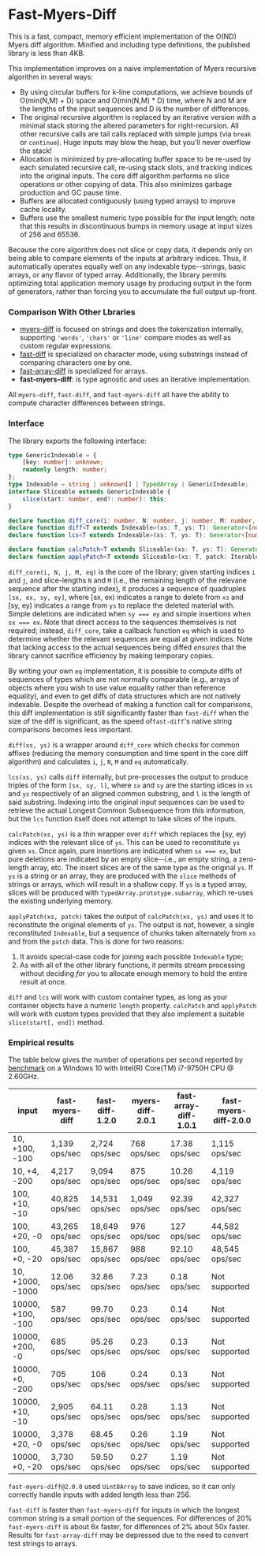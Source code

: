 Fast-Myers-Diff
================

This is a fast, compact, memory efficient implementation of the O(ND) Myers diff algorithm.
Minified and including type definitions, the published library is less than 4KB.

This implementation improves on a naive implementation of Myers recursive algorithm in several ways:
* By using circular buffers for k-line computations, we achieve bounds of O(min(N,M) + D) space and O(min(N,M) * D) time,
  where N and M are the lengths of the input sequences and D is the number of differences.
* The original recursive algorithm is replaced by an iterative version with a minimal stack storing the altered parameters for right-recursion.
  All other recursive calls are tail calls replaced with simple jumps (via `break` or `continue`). Huge inputs may blow the heap, but you'll never overflow the stack!
* Allocation is minimized by pre-allocating buffer space to be re-used by each simulated recursive call, re-using stack slots, and tracking indices into the original inputs. The core diff algorithm performs no slice operations or other copying of data. This also minimizes garbage production and GC pause time.
* Buffers are allocated contiguously (using typed arrays) to improve cache locality.
* Buffers use the smallest numeric type possible for the input length; note that this results in discontinuous bumps in memory usage at input sizes of 256 and 65536.

Because the core algorithm does not slice or copy data, it depends only on being able to compare elements of the inputs at arbitrary indices.
Thus, it automatically operates equally well on any indexable type--strings, basic arrays, or any flavor of typed array.
Additionally, the library permits optimizing total application memory usage by producing output in the form of generators, rather than forcing you to accumulate the full output up-front.

### Comparison With Other Lbraries
- [myers-diff](https://www.npmjs.com/package/myers-diff/v/2.0.1) is focused on strings and does the tokenization internally, supporting `'words'`, `'chars'` or `'line'` compare modes as well as custom regular expressions.
- [fast-diff](https://www.npmjs.com/package/fast-diff/v/1.2.1) is specialized on character mode, using substrings instead of comparing characters one by one.
- [fast-array-diff](https://www.npmjs.com/package/fast-array-diff) is specialized for arrays.
 - **fast-myers-diff**: is type agnostic and uses an iterative implementation.

All `myers-diff`, `fast-diff`, and `fast-myers-diff` all have the ability to compute character differences between strings.

### Interface

The library exports the following interface:

```ts
type GenericIndexable = {
    [key: number]: unknown;
    readonly length: number;
};
type Indexable = string | unknown[] | TypedArray | GenericIndexable;
interface Sliceable extends GenericIndexable {
    slice(start: number, end?: number): this;
}

declare function diff_core(i: number, N: number, j: number, M: number, eq: (i: number, j: number) => boolean): Generator<Vec4>;
declare function diff<T extends Indexable>(xs: T, ys: T): Generator<[number, number, number, number]>;
declare function lcs<T extends Indexable>(xs: T, ys: T): Generator<[number, number, number]>;

declare function calcPatch<T extends Sliceable>(xs: T, ys: T): Generator<[number, number, T]>;
declare function applyPatch<T extends Sliceable>(xs: T, patch: Iterable<[number, number, T]>): Generator<T>;
```

`diff_core(i, N, j, M, eq)` is the core of the library; given starting indices `i` and `j`, and slice-lengths `N` and `M` (i.e., the remaining length of the relevane sequence after the starting index), it produces a sequence of quadruples `[sx, ex, sy, ey]`, where [sx, ex) indicates a range to delete from `xs` and [sy, ey) indicates a range from `ys` to replace the deleted material with. Simple deletions are indicated when `sy === ey` and simple insertions when `sx === ex`. Note that direct access to the sequences themselves is not required; instead, `diff_core`, take a callback function `eq` which is used to determine whether the relevant sequences are equal at given indices. Note that lacking access to the actual sequences being diffed *ensures* that the library cannot sacrifice efficiency by making temporary copies.

By writing your own `eq` implementation, it is possible to compute diffs of sequences of types which are not normally comparable (e.g., arrays of objects where you wish to use value equality rather than reference equality), and even to get diffs of data structures which are not natively indexable. Despite the overhead of making a function call for comparisons, this diff implementation is still significantly faster than `fast-diff` when the size of the diff is significant, as the speed of`fast-diff`'s native string comparisons becomes less important.

`diff(xs, ys)` is a wrapper around `diff_core` which checks for common affixes (reducing the memory consumption and time spent in the core diff algorithm) and calculates `i`, `j`, `N`, `M` and `eq` automatically.

`lcs(xs, ys)` calls `diff` internally, but pre-processes the output to produce triples of the form `[sx, sy, l]`, where `sx` and `sy` are the starting idices in `xs` and `ys` respectively of an aligned common substring, and `l` is the length of said substring. Indexing into the original input sequences can be used to retrieve the actual Longest Common Subsequence from this information, but the `lcs` function itself does not attempt to take slices of the inputs.

`calcPatch(xs, ys)` is a thin wrapper over `diff` which replaces the [sy, ey) indices with the relevant slice of `ys`. This can be used to reconstitute `ys` given `xs`. Once again, pure insertions are indicated when `sx === ex`, but pure deletions are indicated by an empty slice--i.e., an empty string, a zero-length array, etc. The insert slices are of the same type as the original `ys`. If `ys` is a string or an array, they are produced with the `slice` methods of strings or arrays, which will result in a shallow copy. If `ys` is a typed array, slices will be produced with `TypedArray.prototype.subarray`, which re-uses the existing underlying memory.

`applyPatch(xs, patch)` takes the output of `calcPatch(xs, ys)` and uses it to reconstitute the original elements of `ys`. The output is not, however, a single reconstituted `Indexable`, but a sequence of chunks taken alternately from `xs` and from the `patch` data. This is done for two reasons:
1. It avoids special-case code for joining each possible `Indexable` type;
2. As with all of the other library functions, it permits stream processing without deciding *for* you to allocate enough memory to hold the entire result at once.

`diff` and `lcs` will work with custom container types, as long as your container objects have a numeric `length` property. `calcPatch` and `applyPatch` will work with custom types provided that they also implement a suitable `slice(start[, end])` method.

### Empirical results

The table below gives the number of operations per second reported by 
[benchmark](https://www.npmjs.com/package/benchmark/v/2.1.4) on a 
Windows 10 with Intel(R) Core(TM) i7-9750H CPU @ 2.60GHz.

| input             | fast-myers-diff | fast-diff-1.2.0 | myers-diff-2.0.1 | fast-array-diff-1.0.1 | fast-myers-diff-2.0.0 |
| ------            |  -----------    | ----------      | -----------------|-----------------------|-----------------------|
| 10, +100, -100    | 1,139 ops/sec   | 2,724 ops/sec   | 768 ops/sec      | 17.38 ops/sec         | 1,115 ops/sec         |
| 10, +4, -200      | 4,217 ops/sec   | 9,094 ops/sec   | 875 ops/sec      | 10.26 ops/sec         | 4,119 ops/sec         |
| 100, +10, -10     | 40,825 ops/sec  | 14,531 ops/sec  | 1,049 ops/sec    | 92.39 ops/sec         | 42,327 ops/sec        |
| 100, +20, -0      | 43,265 ops/sec  | 18,649 ops/sec  | 976 ops/sec      | 127 ops/sec           | 44,582 ops/sec        |
| 100, +0, -20      | 45,387 ops/sec  | 15,867 ops/sec  | 988 ops/sec      | 92.10 ops/sec         | 48,545 ops/sec        |
| 10, +1000, -1000  | 12.06 ops/sec   | 32.86 ops/sec   | 7.23 ops/sec     | 0.18 ops/sec          | Not supported         |
| 10000, +100, -100 | 587 ops/sec     | 99.70 ops/sec   | 0.23 ops/sec     | 0.14 ops/sec          | Not supported         |
| 10000, +200, -0   | 685 ops/sec     | 95.26 ops/sec   | 0.23 ops/sec     | 0.13 ops/sec          | Not supported         |
| 10000, +0, -200   | 705 ops/sec     | 106 ops/sec     | 0.24 ops/sec     | 0.13 ops/sec          | Not supported         |
| 10000, +10, -10   | 2,905 ops/sec   | 64.11 ops/sec   | 0.28 ops/sec     | 1.13 ops/sec          | Not supported         |
| 10000, +20, -0    | 3,378 ops/sec   | 68.45 ops/sec   | 0.26 ops/sec     | 1.19 ops/sec          | Not supported         |
| 10000, +0, -20    | 3,730 ops/sec   | 59.50 ops/sec   | 0.27 ops/sec     | 1.19 ops/sec          | Not supported         |

`fast-myers-diff@2.0.0` used `Uint8Array` to save indices, so it can only correctly handle inputs with added length less than 256.

`fast-diff` is faster than `fast-myers-diff` for inputs in which the longest common string is a small portion of the sequences. For differences of 20% `fast-myers-diff` is about 6x faster, for differences of 2% about 50x faster.
Results for `fast-array-diff` may be depressed due to the need to convert test strings to arrays.